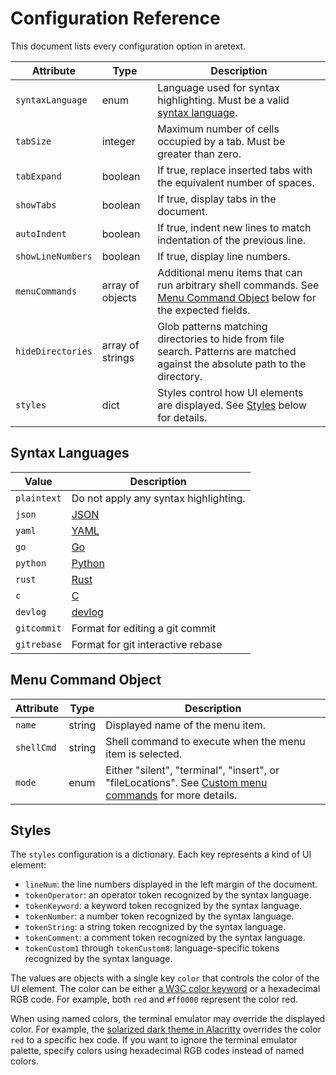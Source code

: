 Configuration Reference
=======================

This document lists every configuration option in aretext.

| Attribute         | Type             | Description                                                                                                                                 |
|-------------------|------------------|---------------------------------------------------------------------------------------------------------------------------------------------|
| `syntaxLanguage`  | enum             | Language used for syntax highlighting. Must be a valid [syntax language](#syntax-languages).                                                |
| `tabSize`         | integer          | Maximum number of cells occupied by a tab. Must be greater than zero.                                                                       |
| `tabExpand`       | boolean          | If true, replace inserted tabs with the equivalent number of spaces.                                                                        |
| `showTabs`        | boolean          | If true, display tabs in the document.                                                                                                      |
| `autoIndent`      | boolean          | If true, indent new lines to match indentation of the previous line.                                                                        |
| `showLineNumbers` | boolean          | If true, display line numbers.                                                                                                              |
| `menuCommands`    | array of objects | Additional menu items that can run arbitrary shell commands. See [Menu Command Object](#menu-command-object) below for the expected fields. |
| `hideDirectories` | array of strings | Glob patterns matching directories to hide from file search. Patterns are matched against the absolute path to the directory.               |
| `styles`          | dict             | Styles control how UI elements are displayed. See [Styles](#styles) below for details.                                                      |

Syntax Languages
----------------

| Value       | Description                                                     |
|-------------|-----------------------------------------------------------------|
| `plaintext` | Do not apply any syntax highlighting.                           |
| `json`      | [JSON](https://www.json.org/json-en.html)                       |
| `yaml`      | [YAML](https://yaml.org/spec/)                                  |
| `go`        | [Go](https://golang.org/ref/spec)                               |
| `python`    | [Python](https://docs.python.org/3/reference/)                  |
| `rust`      | [Rust](https://doc.rust-lang.org/stable/reference/)             |
| `c`         | [C](http://www.gnu.org/software/gnu-c-manual/gnu-c-manual.html) |
| `devlog`    | [devlog](https://devlog-cli.org/)                               |
| `gitcommit` | Format for editing a git commit                                 |
| `gitrebase` | Format for git interactive rebase                               |

Menu Command Object
-------------------

| Attribute  | Type   | Description                                                                                                                                    |
|------------|--------|------------------------------------------------------------------------------------------------------------------------------------------------|
| `name`     | string | Displayed name of the menu item.                                                                                                               |
| `shellCmd` | string | Shell command to execute when the menu item is selected.                                                                                       |
| `mode`     | enum   | Either "silent", "terminal", "insert", or "fileLocations". See [Custom menu commands](customization.md#custom-menu-commands) for more details. |

Styles
------

The `styles` configuration is a dictionary. Each key represents a kind of UI element:

-	`lineNum`: the line numbers displayed in the left margin of the document.
-	`tokenOperator`: an operator token recognized by the syntax language.
-	`tokenKeyword`: a keyword token recognized by the syntax language.
-	`tokenNumber`: a number token recognized by the syntax language.
-	`tokenString`: a string token recognized by the syntax language.
-	`tokenComment`: a comment token recognized by the syntax language.
-	`tokenCustom1` through `tokenCustom8`: language-specific tokens recognized by the syntax language.

The values are objects with a single key `color` that controls the color of the UI element. The color can be either [a W3C color keyword](https://www.w3.org/wiki/CSS/Properties/color/keywords) or a hexadecimal RGB code. For example, both `red` and `#ff0000` represent the color red.

When using named colors, the terminal emulator may override the displayed color. For example, the [solarized dark theme in Alacritty](https://github.com/eendroroy/alacritty-theme/blob/06c3920d35dbbe3de35183b0512f9406041d681b/themes/solarized_dark.yaml) overrides the color `red` to a specific hex code. If you want to ignore the terminal emulator palette, specify colors using hexadecimal RGB codes instead of named colors.
